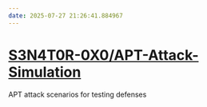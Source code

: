 ```yaml
---
date: 2025-07-27 21:26:41.884967
---
```


# [S3N4T0R-0X0/APT-Attack-Simulation](https://github.com/S3N4T0R-0X0/APT-Attack-Simulation)

APT attack scenarios for testing defenses
